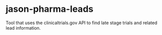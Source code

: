 # jason-pharma-leads
Tool that uses the clinicaltrials.gov API to find late stage trials and related lead information. 
